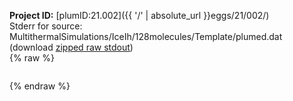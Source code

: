 **Project ID:** [plumID:21.002]({{ '/' | absolute_url }}eggs/21/002/)  
Stderr for source:  MultithermalSimulations/IceIh/128molecules/Template/plumed.dat   
(download [zipped raw stdout](plumed.dat.plumed_master.stdout.txt.zip))  
{% raw %}
<pre>
</pre>
{% endraw %}
